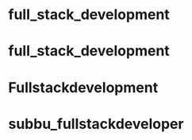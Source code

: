 # full_stack_development
# full_stack_development
# Fullstackdevelopment
# subbu_fullstackdeveloper
